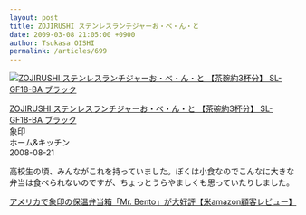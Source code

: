 ```yaml
---
layout: post
title: ZOJIRUSHI ステンレスランチジャーお・べ・ん・と
date: 2009-03-08 21:05:00 +0900
author: Tsukasa OISHI
permalink: /articles/699
---
```



 [![ZOJIRUSHI ステンレスランチジャーお・べ・ん・と 【茶碗約3杯分】 SL-GF18-BA ブラック](https://images-na.ssl-images-amazon.com/images/I/41p99iGP2yL._SL160_.jpg "ZOJIRUSHI ステンレスランチジャーお・べ・ん・と 【茶碗約3杯分】 SL-GF18-BA ブラック")](http://www.amazon.co.jp/ZOJIRUSHI-%E3%82%B9%E3%83%86%E3%83%B3%E3%83%AC%E3%82%B9%E3%83%A9%E3%83%B3%E3%83%81%E3%82%B8%E3%83%A3%E3%83%BC%E3%81%8A%E3%83%BB%E3%81%B9%E3%83%BB%E3%82%93%E3%83%BB%E3%81%A8-%E3%80%90%E8%8C%B6%E7%A2%97%E7%B4%843%E6%9D%AF%E5%88%86%E3%80%91-SL-GF18-BA-%E3%83%96%E3%83%A9%E3%83%83%E3%82%AF/dp/B001DDMJQQ%3FSubscriptionId%3DAKIAIKJECTBTL3JTYTKA%26tag%3Dkaeruspoon-22%26linkCode%3Dxm2%26camp%3D2025%26creative%3D165953%26creativeASIN%3DB001DDMJQQ)  

 [ZOJIRUSHI ステンレスランチジャーお・べ・ん・と 【茶碗約3杯分】 SL-GF18-BA ブラック](http://www.amazon.co.jp/ZOJIRUSHI-%E3%82%B9%E3%83%86%E3%83%B3%E3%83%AC%E3%82%B9%E3%83%A9%E3%83%B3%E3%83%81%E3%82%B8%E3%83%A3%E3%83%BC%E3%81%8A%E3%83%BB%E3%81%B9%E3%83%BB%E3%82%93%E3%83%BB%E3%81%A8-%E3%80%90%E8%8C%B6%E7%A2%97%E7%B4%843%E6%9D%AF%E5%88%86%E3%80%91-SL-GF18-BA-%E3%83%96%E3%83%A9%E3%83%83%E3%82%AF/dp/B001DDMJQQ%3FSubscriptionId%3DAKIAIKJECTBTL3JTYTKA%26tag%3Dkaeruspoon-22%26linkCode%3Dxm2%26camp%3D2025%26creative%3D165953%26creativeASIN%3DB001DDMJQQ)  
象印  
ホーム&キッチン  
2008-08-21  

高校生の頃、みんながこれを持っていました。ぼくは小食なのでこんなに大きな弁当は食べられないのですが、ちょっとうらやましくも思っていたりしました。  

[アメリカで象印の保温弁当箱「Mr. Bento」が大好評【米amazon顧客レビュー】](http://goyaku.seesaa.net/article/115299516.html)  

